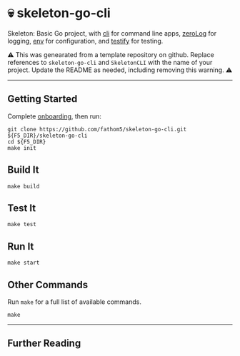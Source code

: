 # :skull: skeleton-go-cli

Skeleton: Basic Go project, with [cli](https://github.com/urfave/cli) for command line apps,  [zeroLog](https://github.com/rs/zerolog) for logging, [env](https://github.com/caarlos0/env) for configuration, and [testify](github.com/stretchr/testify) for testing.

:warning: This was genearated from a template repository on github. Replace references to `skeleton-go-cli` and `SkeletonCLI`  with the name of your project. Update the README as needed, including removing this warning. :warning:

---

## Getting Started

Complete [onboarding](https://github.com/fathom5/codex/wiki/Onboarding), then run:

    git clone https://github.com/fathom5/skeleton-go-cli.git ${F5_DIR}/skeleton-go-cli
    cd ${F5_DIR}
    make init

## Build It

    make build

## Test It

    make test

## Run It

    make start

## Other Commands

Run `make` for a full list of available commands.

    make

---

## Further Reading

